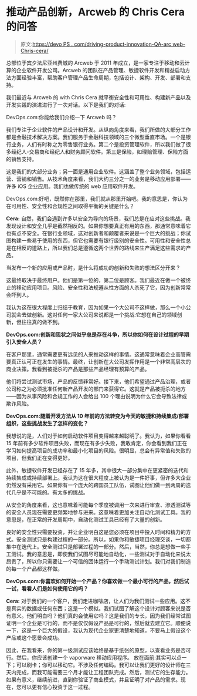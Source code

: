 # 推动产品创新，Arcweb 的 Chris Cera 的问答

> 原文:[https://devo PS . com/driving-product-innovation-QA-arc web-Chris-cera/](https://devops.com/driving-product-innovation-qa-arcweb-chris-cera/)

总部位于宾夕法尼亚州费城的 Arcweb 于 2011 年成立，是一家专注于移动和云计算的企业软件开发公司。Arcweb 的团队在产品管理、敏捷软件开发和精益启动方法方面经验丰富，帮助客户管理产品生命周期，包括设计、架构、开发、部署和支持。

我们最近与 Arcweb 的 with Chris Cera 就平衡安全性和可用性、构建新产品以及开发实践的演进进行了一次对话。以下是我们的对话:

DevOps.com:你能给我们介绍一下 Arcweb 吗？

我们专注于企业软件的产品设计和开发。从纵向角度来看，我们所做的大部分工作都是金融技术解决方案。我们服务于金融科技领域的三个微型垂直市场。一个是银行业务，人们有时称之为零售银行业务。第二个是投资管理软件，所以我们做了很多经纪人-交易商和经纪人和财务顾问软件。第三是保险，如理赔管理、保险方面的销售支持。

这是我们的大部分业务；另一面是通用企业软件。这涵盖了整个业务领域，包括运营、营销和销售。从技术角度来看，我们大约三分之一的业务是移动应用部署——许多 iOS 企业应用。我们也做传统的 web 应用软件开发。

DevOps.com:好吧，既然你在那里，我们就从那里开始吧。我的意思是，你认为在可用性、安全性和合规性之间取得平衡的关键是什么？

**Cera:** 自然，我们会遇到许多以安全为导向的场景，我们总是在应对这些挑战。我发现设计和安全几乎是截然相反的。如果你想要真正有用的东西，那通常意味着它也有点不安全。在银行业领域，这对创新者和颠覆者来说是一个巨大的挑战；你试图构建一些易于使用的东西，但它也需要有银行级别的安全性。可用性和安全性总是在相反的道路上，所以我们总是遵循这两个世界的路线来生产满足这些需求的产品。

当发布一个新的应用或产品时，是什么将成功的创新和失败的想法区分开来？

这最终取决于最终用户。他们是第一位的，第二位是顾客。我们最近在做一个被终止的移动应用项目。风险、安全性和法规遵从性方面的人杀死了它，因为创新常常会吓到人。

我认为这在很大程度上归结于教育，因为如果一个大公司不这样做，那么一个小公司就会去做创新。这对任何一家大公司来说都是一个挑战:它想在自己的领域创新，但往往真的做不到。

**DevOps.com:创新和现状之间似乎总是存在斗争，所以你如何在设计过程的早期引入安全人员？**

在客户那里，通常需要更有远见的人来推动这样的事情。这通常意味着企业高管需要真正认可正在发生的事情。最终，让创新在大公司发挥作用是一个非常高层次的商业决策。我看到被扼杀的产品是那些产品经理有预算的产品。

他们将尝试测试市场，产品的反馈非常好。接下来，他们希望通过产品治理，或者公司称之为必须批准任何新产品开发的部门来获得它。这就是产品被扼杀的地方——因为从事风险和合规工作的人会给出 100 个理由说明为什么它会导致法律或欺诈风险。

**DevOps.com:随着开发方法从 10 年前的方法转变为今天的敏捷和持续集成/部署组织，这些挑战发生了怎样的变化？**

我想说的是，人们对于如何启动软件项目变得越来越聪明了。我认为，如果你看看 15 年前有多少软件项目失败，而现在有多少失败，我敢肯定，你会看到我们正在学习如何提高项目的成功率和最小化项目的风险。很明显，总会有异常值和失败的项目，但我们正在变得更好。

此外，敏捷软件开发已经存在了 15 年多，其中很大一部分集中在更紧密的迭代和持续集成或持续部署上。我认为这在很大程度上被认为是一件好事，但许多大企业仍然没有采用它。如果你有一个庞大的跨国员工队伍，试图让他们做一到两周的迭代几乎是不可能的。有太多的挑战。

从安全的角度来看，这也意味着可能每个季度被调用一次来进行审查、渗透测试等的安全人员现在需要更频繁地参与进来。这意味着更加关注自动化测试工具。我的意思是，在正常的开发周期中，自动化测试工具已经有了大量的创新。

良好的安全性只需要投资，并让企业明白这是您必须在项目中投入时间和精力的方式。安全测试只是构建过程的一部分。所以，如果你和敏捷项目经理交谈，一切都集中在迭代上。安全测试只是部署过程的一部分。然后，当然，你总是想做一些手工测试。我的意思是，即使我们试图尽可能地自动化，一些测试对于自动化来说太昂贵了，所以你只需要让一个可信的团体运行一个手动测试计划。我们对我们制造的每一个产品都这样做。

**DevOps.com:你喜欢如何开始一个产品？你喜欢做一个最小可行的产品，然后试一试，看看人们是如何使用它的吗？**

**Cera:** 对于我们的一个客户，我们走进咖啡店，让人们为我们测试一些应用。这不是真实的数据或任何东西；这是一个模拟。我们试图了解这个设计对顾客来说是否有意义。他们明白吗？他们真的会使用它吗？这是我们的专长，因为我们经常试图证明一个企业是可行的，而不是仅仅假设产品是可行的，然后就去建立它。顺便说一下，这是一个巨大的假设，我认为现代企业家更清楚地知道，不要马上假设这个产品或这个愿景会成功。

因此，在我看来，你的第一级测试应该始终是基于纸张的原型，以查看业务是否可行。然后，你应该创建一个 vaporware 移动应用程序。
放在面前:其实可以点一下；可以刷卡；你可以移动它。不涉及任何编码。我可以让我们更好的设计师在三天内完成，而我可能需要三个月才能让工程团队完成。然后，测试它的生存能力。如果有意义，继续前进，直到你验证了商业模式，并且证明了对产品的需求。现在，您可以更有信心投资于这一过程。
